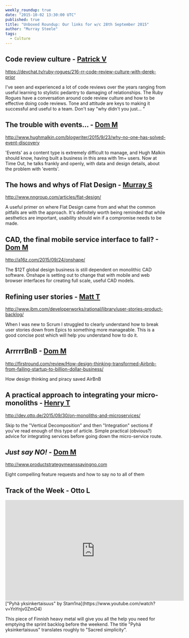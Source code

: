 ```yaml
---
weekly_roundup: true
date: "2015-10-02 13:30:00 UTC"
published: true
title: "Unboxed Roundup: Our links for w/c 28th September 2015"
author: "Murray Steele"
tags:
  - Culture
---
```


## Code review culture - [Patrick V](http://www.unboxedconsulting.com/people/patrick-vine)

https://devchat.tv/ruby-rogues/216-rr-code-review-culture-with-derek-prior

I've seen and experienced a lot of code reviews over the years ranging from useful learning to stylistic pedantry to damaging of relationships. The Ruby Rogues have a conversation around code review culture and how to be effective doing code reviews.  Tone and attitude are keys to making it successful and useful to a team. Don't say "why didn't you just... <do it they way I thought of first>"

## The trouble with events... - [Dom M](http://www.unboxedconsulting.com/people/dominic-mason)

http://www.hughmalkin.com/blogwriter/2015/9/23/why-no-one-has-solved-event-discovery

'Events' as a content type is extremely difficult to manage, and Hugh Malkin should know, having built a business in this area with 1m+ users. Now at Time Out, he talks frankly and openly, with data and design details, about the problem with 'events'.

## The hows and whys of Flat Design - [Murray S](http://www.unboxedconsulting.com/people/murray-steele)

http://www.nngroup.com/articles/flat-design/

A useful primer on where Flat Design came from and what the common pitfalls are with the approach.  It's definitely worth being reminded that while aesthetics are important, usability should win if a compromise needs to be made.

## CAD, the final mobile service interface to fall? - [Dom M](http://www.unboxedconsulting.com/people/dominic-mason)

http://a16z.com/2015/09/24/onshape/

The $12T global design business is still dependent on monolithic CAD software. Onshape is setting out to change that with mobile and web browser interfaces for creating full scale, useful CAD models.

## Refining user stories - [Matt T](https://uk.linkedin.com/in/mattturrell1)

http://www.ibm.com/developerworks/rational/library/user-stories-product-backlog/

When I was new to Scrum I struggled to clearly understand how to break user stories down from Epics to something more manageable. This is a good concise post which will help you understand how to do it.

## ArrrrrBnB - [Dom M](http://www.unboxedconsulting.com/people/dominic-mason)

http://firstround.com/review/How-design-thinking-transformed-Airbnb-from-failing-startup-to-billion-dollar-business/

How design thinking and piracy saved AirBnB

## A practical approach to integrating your micro-monoliths - [Henry T](http://www.unboxedconsulting.com/people/henry-turner)

http://dev.otto.de/2015/09/30/on-monoliths-and-microservices/

Skip to the "Vertical Decomposition" and then "Integration" sections if you've read enough of this type of article. Simple practical (obvious?) advice for integrating services before going down the micro-service route.

## ​*Just say NO!*​​ - [Dom M](http://www.unboxedconsulting.com/people/dominic-mason)

http://www.productstrategymeanssayingno.com

Eight compelling feature requests and how to say no to all of them

## Track of the Week - Otto L

<iframe width="560" height="315" src="https://www.youtube.com/embed/YnYnjv0ZmO4" frameborder="0" allowfullscreen></iframe>
["Pyhä yksinkertaisuus" by Stam1na](https://www.youtube.com/watch?v=YnYnjv0ZmO4)

This piece of Finnish heavy metal will give you all the help you need for emptying the sprint backlog before the weekend. The title "Pyhä yksinkertaisuus" translates roughly to "Sacred simplicity".
